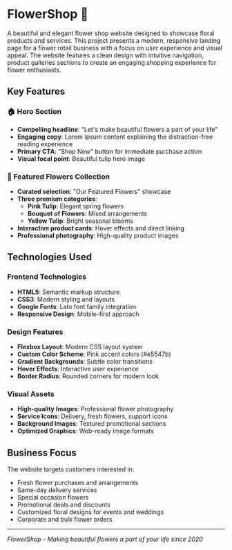 # FlowerShop 🌸

A beautiful and elegant flower shop website designed to showcase floral products and services. This project presents a modern, responsive landing page for a flower retail business with a focus on user experience and visual appeal. The website features a clean design with intuitive navigation, product galleries sections to create an engaging shopping experience for flower enthusiasts.

## Key Features

### 🏠 Hero Section
- **Compelling headline**: "Let's make beautiful flowers a part of your life"
- **Engaging copy**: Lorem Ipsum content explaining the distraction-free reading experience
- **Primary CTA**: "Shop Now" button for immediate purchase action
- **Visual focal point**: Beautiful tulip hero image

### 🌺 Featured Flowers Collection
- **Curated selection**: "Our Featured Flowers" showcase
- **Three premium categories**:
  - **Pink Tulip**: Elegant spring flowers
  - **Bouquet of Flowers**: Mixed arrangements
  - **Yellow Tulip**: Bright seasonal blooms
- **Interactive product cards**: Hover effects and direct linking
- **Professional photography**: High-quality product images

## Technologies Used

### Frontend Technologies
- **HTML5**: Semantic markup structure
- **CSS3**: Modern styling and layouts
- **Google Fonts**: Lato font family integration
- **Responsive Design**: Mobile-first approach

### Design Features
- **Flexbox Layout**: Modern CSS layout system
- **Custom Color Scheme**: Pink accent colors (#e5547b)
- **Gradient Backgrounds**: Subtle color transitions
- **Hover Effects**: Interactive user experience
- **Border Radius**: Rounded corners for modern look

### Visual Assets
- **High-quality Images**: Professional flower photography
- **Service Icons**: Delivery, fresh flowers, support icons
- **Background Images**: Textured promotional sections
- **Optimized Graphics**: Web-ready image formats

## Business Focus

The website targets customers interested in:
- Fresh flower purchases and arrangements
- Same-day delivery services
- Special occasion flowers
- Promotional deals and discounts
- Customized floral designs for events and weddings
- Corporate and bulk flower orders

---

*FlowerShop - Making beautiful flowers a part of your life since 2020*
